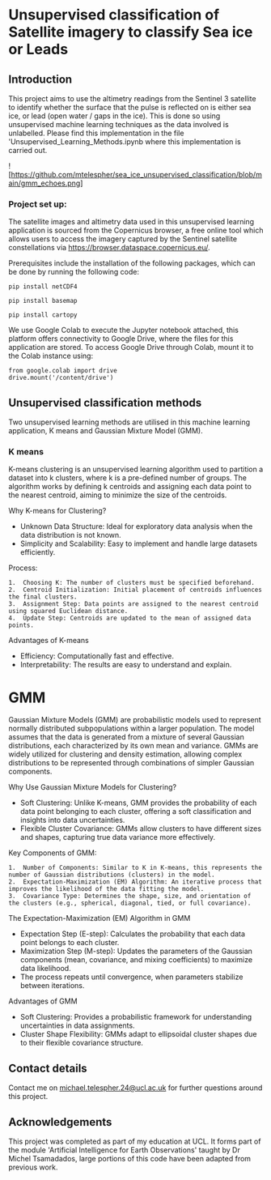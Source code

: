 # Unsupervised classification of Satellite imagery to classify Sea ice or Leads

## Introduction
This project aims to use the altimetry readings from the Sentinel 3 satellite to identify whether the surface that the pulse is reflected on is either sea ice, or lead (open water / gaps in the ice). This is done so using unsupervised machine learning techniques as the data involved is unlabelled. Please find this implementation in the file 'Unsupervised_Learning_Methods.ipynb where this implementation is carried out. 

![https://github.com/mtelespher/sea_ice_unsupervised_classification/blob/main/gmm_echoes.png]

### Project set up:

The satellite images and altimetry data used in this unsupervised learning application is sourced from the Copernicus browser, a free online tool which allows users to access the imagery captured by the Sentinel satellite constellations via https://browser.dataspace.copernicus.eu/.

Prerequisites include the installation of the following packages, which can be done by running the following code:

```
pip install netCDF4
```

```
pip install basemap
```
```
pip install cartopy
```

We use Google Colab to execute the Jupyter notebook attached, this platform offers connectivity to Google Drive, where the files for this application are stored. To access Google Drive through Colab,  mount it to the Colab instance using:

```
from google.colab import drive
drive.mount('/content/drive')
```

## Unsupervised classification methods

Two unsupervised learning methods are utilised in this machine learning application, K means and Gaussian Mixture Model (GMM).

### K means

K-means clustering is an unsupervised learning algorithm used to partition a dataset into k clusters, where k is a pre-defined number of groups. The algorithm works by defining k centroids and assigning each data point to the nearest centroid, aiming to minimize the size of the centroids.

Why K-means for Clustering?

- Unknown Data Structure: Ideal for exploratory data analysis when the data distribution is not known.
- Simplicity and Scalability: Easy to implement and handle large datasets efficiently.

Process:

	1.	Choosing K: The number of clusters must be specified beforehand.
	2.	Centroid Initialization: Initial placement of centroids influences the final clusters.
	3.	Assignment Step: Data points are assigned to the nearest centroid using squared Euclidean distance.
	4.	Update Step: Centroids are updated to the mean of assigned data points.
  
Advantages of K-means

- Efficiency: Computationally fast and effective.
- Interpretability: The results are easy to understand and explain.

# GMM

Gaussian Mixture Models (GMM) are probabilistic models used to represent normally distributed subpopulations within a larger population. The model assumes that the data is generated from a mixture of several Gaussian distributions, each characterized by its own mean and variance. GMMs are widely utilized for clustering and density estimation, allowing complex distributions to be represented through combinations of simpler Gaussian components.

Why Use Gaussian Mixture Models for Clustering?
- Soft Clustering: Unlike K-means, GMM provides the probability of each data point belonging to each cluster, offering a soft classification and insights into data uncertainties.
- Flexible Cluster Covariance: GMMs allow clusters to have different sizes and shapes, capturing true data variance more effectively.

Key Components of GMM:

	1.	Number of Components: Similar to K in K-means, this represents the number of Gaussian distributions (clusters) in the model.
	2.	Expectation-Maximization (EM) Algorithm: An iterative process that improves the likelihood of the data fitting the model.
	3.	Covariance Type: Determines the shape, size, and orientation of the clusters (e.g., spherical, diagonal, tied, or full covariance).

 The Expectation-Maximization (EM) Algorithm in GMM
- Expectation Step (E-step): Calculates the probability that each data point belongs to each cluster.
- Maximization Step (M-step): Updates the parameters of the Gaussian components (mean, covariance, and mixing coefficients) to maximize data likelihood.
- The process repeats until convergence, when parameters stabilize between iterations.

Advantages of GMM
- Soft Clustering: Provides a probabilistic framework for understanding uncertainties in data assignments.
- Cluster Shape Flexibility: GMMs adapt to ellipsoidal cluster shapes due to their flexible covariance structure.

## Contact details

Contact me on michael.telespher.24@ucl.ac.uk for further questions around this project.

## Acknowledgements

This project was completed as part of my education at UCL. It forms part of the module 'Artificial Intelligence for Earth Observations' taught by Dr Michel Tsamadados, large portions of this code have been adapted from previous work.
